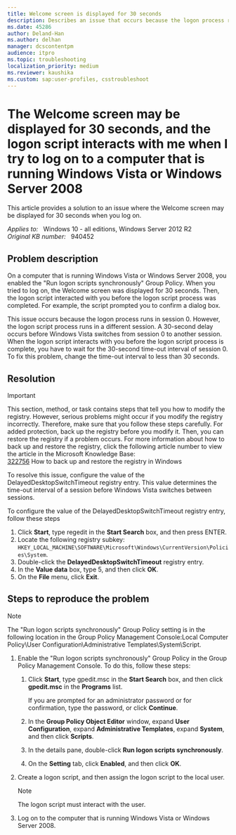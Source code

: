 ```yaml
---
title: Welcome screen is displayed for 30 seconds
description: Describes an issue that occurs because the logon process runs in session 0. However, the logon script process runs in a different session. Provides a resolution.
ms.date: 45286
author: Deland-Han
ms.author: delhan
manager: dcscontentpm
audience: itpro
ms.topic: troubleshooting
localization_priority: medium
ms.reviewer: kaushika
ms.custom: sap:user-profiles, csstroubleshoot
---
```

# The Welcome screen may be displayed for 30 seconds, and the logon script interacts with me when I try to log on to a computer that is running Windows Vista or Windows Server 2008

This article provides a solution to an issue where the Welcome screen may be displayed for 30 seconds when you log on.

_Applies to:_ &nbsp; Windows 10 - all editions, Windows Server 2012 R2  
_Original KB number:_ &nbsp; 940452

## Problem description

On a computer that is running Windows Vista or Windows Server 2008, you enabled the "Run logon scripts synchronously" Group Policy. When you tried to log on, the Welcome screen was displayed for 30 seconds. Then, the logon script interacted with you before the logon script process was completed. For example, the script prompted you to confirm a dialog box.

This issue occurs because the logon process runs in session 0. However, the logon script process runs in a different session. A 30-second delay occurs before Windows Vista switches from session 0 to another session. When the logon script interacts with you before the logon script process is complete, you have to wait for the 30-second time-out interval of session 0. To fix this problem, change the time-out interval to less than 30 seconds.

## Resolution

> [!IMPORTANT]
> This section, method, or task contains steps that tell you how to modify the registry. However, serious problems might occur if you modify the registry incorrectly. Therefore, make sure that you follow these steps carefully. For added protection, back up the registry before you modify it. Then, you can restore the registry if a problem occurs. For more information about how to back up and restore the registry, click the following article number to view the article in the Microsoft Knowledge Base:  
 [322756](https://support.microsoft.com/help/322756) How to back up and restore the registry in Windows  

To resolve this issue, configure the value of the DelayedDesktopSwitchTimeout registry entry. This value determines the time-out interval of a session before Windows Vista switches between sessions.

To configure the value of the DelayedDesktopSwitchTimeout registry entry, follow these steps  

1. Click **Start**, type regedit in the **Start Search** box, and then press ENTER.
2. Locate the following registry subkey: `HKEY_LOCAL_MACHINE\SOFTWARE\Microsoft\Windows\CurrentVersion\Policies\System`.
3. Double-click the **DelayedDesktopSwitchTimeout** registry entry.
4. In the **Value data** box, type 5, and then click **OK**.
5. On the **File** menu, click **Exit**.

## Steps to reproduce the problem

> [!NOTE]
> The "Run logon scripts synchronously" Group Policy setting is in the following location in the Group Policy Management Console:Local Computer Policy\User Configuration\Administrative Templates\System\Script.

1. Enable the "Run logon scripts synchronously" Group Policy in the Group Policy Management Console. To do this, follow these steps:  

    1. Click **Start**, type gpedit.msc in the **Start Search** box, and then click **gpedit.msc** in the **Programs** list.

        If you are prompted for an administrator password or for confirmation, type the password, or click **Continue**.  
    2. In the **Group Policy Object Editor** window, expand **User Configuration**, expand **Administrative Templates**, expand **System**, and then click **Scripts**.
    3. In the details pane, double-click **Run logon scripts synchronously**.
    4. On the **Setting** tab, click **Enabled**, and then click **OK**.  
2. Create a logon script, and then assign the logon script to the local user.

    > [!NOTE]
    > The logon script must interact with the user.
3. Log on to the computer that is running Windows Vista or Windows Server 2008.

